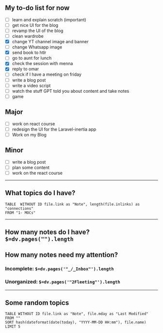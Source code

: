 ## My to-do list for now

- [ ] learn and explain scratch (important)
- [ ] get nice UI for the blog
- [ ] revamp the UI of the blog
- [ ] clean wardrobe
- [x] change YT channel image and banner
- [ ] change Whatsapp image
- [x] send book to htlr
- [ ] go to aunt for lunch
- [x] check the session with menna
- [x] reply to omar
- [ ] check if I have a meeting on friday
- [ ] write a blog post
- [ ] write a video script
- [ ] watch the stuff GPT told you about content and take notes
- [ ] game

## Major

- [ ] work on react course
- [ ] redesign the UI for the Laravel-inertia app
- [ ] Work on my Blog

## Minor

- [ ] write a blog post
- [ ] plan some content
- [ ] work on the react course

---

## What topics do I have?

```dataview
TABLE  WITHOUT ID file.link as "Note", length(file.inlinks) as "connections"
FROM "1- MOCs"
```

---

## How many notes do I have? `$=dv.pages("").length`

## How many notes need my attention?

### Incomplete: `$=dv.pages('"_/_Inbox"').length`

### Unorganized: `$=dv.pages('"2Fleeting"').length`

---

## Some random topics

```dataview
TABLE WITHOUT ID file.link as "Note", file.mday as "Last Modified"
FROM ""
SORT hash(dateformat(date(today), "YYYY-MM-DD HH:mm"), file.name)
LIMIT 5
```
